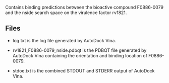 Contains binding predictions between the bioactive compound F0886-0079 and the nside search space on the virulence factor rv1821.

## Files

- log.txt is the log file generated by AutoDock Vina.

- rv1821_F0886-0079_nside.pdbqt is the PDBQT file generated by AutoDock Vina containing the orientation and binding location of F0886-0079.

- stdoe.txt is the combined STDOUT and STDERR output of AutoDock Vina.

